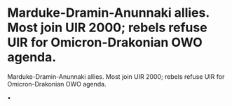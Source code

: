 # Marduke-Dramin-Anunnaki allies. Most join UIR 2000; rebels refuse UIR for Omicron-Drakonian OWO agenda.

Marduke-Dramin-Anunnaki allies. Most join UIR 2000; rebels refuse UIR for Omicron-Drakonian OWO agenda.



•